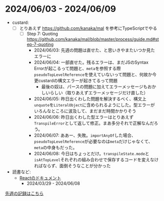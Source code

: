 # 2024/06/03 - 2024/06/09

- custard:
    - [ ] とりあえず <https://github.com/kanaka/mal> を参考にTypeScriptでやる
        - [ ] Step 7: Quoting <https://github.com/kanaka/mal/blob/master/process/guide.md#step-7-quoting>
            - 2024/06/03: 先週の問題は直せた、と思いきやまたいつか見たエラーに
            - 2024/06/04: 一部直せた。残るエラーは、まだJSのSyntax Errorが起こるって問題と、`meta`を参照する際`pseudoTopLevelReference`を使えていないって問題と、何故か今更custardの構文エラーが起きてるって問題
                - 最後の奴は、パースの問題に加えてエラーメッセージもおかしいらしい（取りあえずエラーメッセージだけ直した）
            - 2024/06/05: 昨日出くわした問題を解決するべく、構文上`unquote`を`LiteralObject`に含められるようにした。型エラーがいろんなところに波及して、まだまだ時間かかりそう
            - 2024/06/06: 昨日出くわした型エラーはとりあえず`TranspileError`として返して修正。まあ多分それで正解なんだろう。
            - 2024/06/07: ああー、失敗。`importAnyOf`した場合、`pseudoTopLevelReference`が必要なのは`meta`だけじゃなくて、`meta`の中身もだった。
            - 2024/06/08: 今日はちょっとだけ。`transpileState.mode`と`isAtTopLevel`それぞれの組み合わせで保存するコードを変えなければならず、面倒そうなことが分かった
- 読書など:
    - [Reactのドキュメント](https://ja.react.dev/learn)
        - 2024/03/29 - 2024/06/08

[先週の記録はこちら](https://github.com/igrep/daily-commits/blob/0e3b208202d657ead7995124e393b8036d87b68a/yesterday.md)
